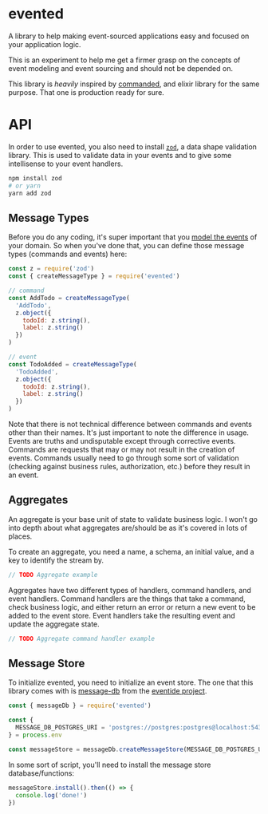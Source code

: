 # evented

A library to help making event-sourced applications easy and focused on your
application logic.

This is an experiment to help me get a firmer grasp on the concepts of event
modeling and event sourcing and should not be depended on.

This library is _heavily_ inspired by [commanded](https://github.com/commanded/commanded),
and elixir library for the same purpose. That one is production ready for sure.

# API

In order to use evented, you also need to install [`zod`](https://github.com/vriad/zod),
a data shape validation library. This is used to validate data in your events
and to give some intellisense to your event handlers.

```sh
npm install zod
# or yarn
yarn add zod
```

## Message Types

Before you do any coding, it's super important that you [model the events](https://eventmodeling.org/)
of your domain. So when you've done that, you can define those message types
(commands and events) here:

```js
const z = require('zod')
const { createMessageType } = require('evented')

// command
const AddTodo = createMessageType(
  'AddTodo',
  z.object({
    todoId: z.string(),
    label: z.string()
  })
)

// event
const TodoAdded = createMessageType(
  'TodoAdded',
  z.object({
    todoId: z.string(),
    label: z.string()
  })
)
```

Note that there is not technical difference between commands and events other
than their names. It's just important to note the difference in usage. Events
are truths and undisputable except through corrective events. Commands are
requests that may or may not result in the creation of events. Commands usually
need to go through some sort of validation (checking against business rules,
authorization, etc.) before they result in an event.

## Aggregates

An aggregate is your base unit of state to validate business logic. I won't go
into depth about what aggregates are/should be as it's covered in lots of
places.

To create an aggregate, you need a name, a schema, an initial value, and a key
to identify the stream by.

```js
// TODO Aggregate example
```

Aggregates have two different types of handlers, command handlers, and event
handlers. Command handlers are the things that take a command, check business
logic, and either return an error or return a new event to be added to the event
store. Event handlers take the resulting event and update the aggregate state.

```js
// TODO Aggregate command handler example
```

## Message Store

To initialize evented, you need to initialize an event store. The one that
this library comes with is [message-db](https://github.com/message-db/message-db)
from the [eventide project](http://docs.eventide-project.org).

```js
const { messageDb } = require('evented')

const {
  MESSAGE_DB_POSTGRES_URI = 'postgres://postgres:postgres@localhost:5432/message_store'
} = process.env

const messageStore = messageDb.createMessageStore(MESSAGE_DB_POSTGRES_URI)
```

In some sort of script, you'll need to install the message store
database/functions:

```js
messageStore.install().then(() => {
  console.log('done!')
})
```
